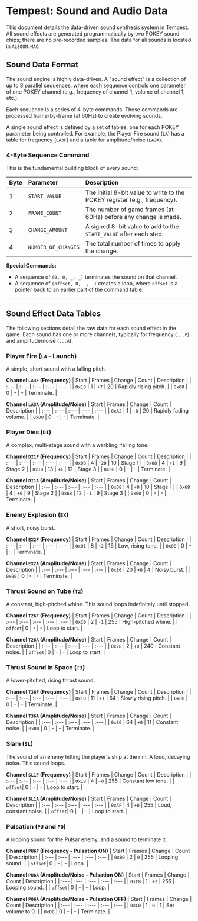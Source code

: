 # Tempest: Sound and Audio Data

This document details the data-driven sound synthesis system in Tempest. All sound effects are generated programmatically by two POKEY sound chips; there are no pre-recorded samples. The data for all sounds is located in `ALSOUN.MAC`.

## Sound Data Format

The sound engine is highly data-driven. A "sound effect" is a collection of up to 8 parallel sequences, where each sequence controls one parameter of one POKEY channel (e.g., frequency of channel 1, volume of channel 1, etc.).

Each sequence is a series of 4-byte commands. These commands are processed frame-by-frame (at 60Hz) to create evolving sounds.

A single sound effect is defined by a set of tables, one for each POKEY parameter being controlled. For example, the Player Fire sound (`LA`) has a table for frequency (`LA3F`) and a table for amplitude/noise (`LA3A`).

### 4-Byte Sequence Command

This is the fundamental building block of every sound:

| Byte | Parameter | Description |
| :--- | :--- | :--- |
| 1 | `START_VALUE` | The initial 8-bit value to write to the POKEY register (e.g., frequency). |
| 2 | `FRAME_COUNT` | The number of game frames (at 60Hz) before any change is made. |
| 3 | `CHANGE_AMOUNT` | A signed 8-bit value to add to the `START_VALUE` after each step. |
| 4 | `NUMBER_OF_CHANGES`| The total number of times to apply the change. |

**Special Commands:**
- A sequence of `(0, 0, _, _)` terminates the sound on that channel.
- A sequence of `(offset, 0, _, _)` creates a loop, where `offset` is a pointer back to an earlier part of the command table.

---

## Sound Effect Data Tables

The following sections detail the raw data for each sound effect in the game. Each sound has one or more channels, typically for frequency (`...F`) and amplitude/noise (`...A`).

### Player Fire (`LA` - Launch)

A simple, short sound with a falling pitch.

**Channel `LA3F` (Frequency)**
| Start | Frames | Change | Count | Description |
| :--- | :--- | :--- | :--- | :--- |
| `0x10` | 1 | `+7` | 20 | Rapidly rising pitch. |
| `0x00` | 0 | - | - | Terminate. |

**Channel `LA3A` (Amplitude/Noise)**
| Start | Frames | Change | Count | Description |
| :--- | :--- | :--- | :--- | :--- |
| `0xA2` | 1 | `-8` | 20 | Rapidly fading volume. |
| `0x00` | 0 | - | - | Terminate. |

### Player Dies (`DI`)

A complex, multi-stage sound with a warbling, falling tone.

**Channel `DI1F` (Frequency)**
| Start | Frames | Change | Count | Description |
| :--- | :--- | :--- | :--- | :--- |
| `0x08` | 4 | `+20` | 10 | Stage 1 |
| `0x08` | 4 | `+1` | 9 | Stage 2 |
| `0x10` | 13 | `+4` | 12 | Stage 3 |
| `0x00` | 0 | - | - | Terminate. |

**Channel `DI1A` (Amplitude/Noise)**
| Start | Frames | Change | Count | Description |
| :--- | :--- | :--- | :--- | :--- |
| `0x08` | 4 | `+0` | 10 | Stage 1 |
| `0x68` | 4 | `+0` | 9 | Stage 2 |
| `0x68` | 12 | `-1` | 9 | Stage 3 |
| `0x00` | 0 | - | - | Terminate. |

### Enemy Explosion (`EX`)

A short, noisy burst.

**Channel `EX2F` (Frequency)**
| Start | Frames | Change | Count | Description |
| :--- | :--- | :--- | :--- | :--- |
| `0x01` | 8 | `+2` | 16 | Low, rising tone. |
| `0x00` | 0 | - | - | Terminate. |

**Channel `EX2A` (Amplitude/Noise)**
| Start | Frames | Change | Count | Description |
| :--- | :--- | :--- | :--- | :--- |
| `0x86` | 20 | `+0` | 4 | Noisy burst. |
| `0x00` | 0 | - | - | Terminate. |

### Thrust Sound on Tube (`T2`)

A constant, high-pitched whine. This sound loops indefinitely until stopped.

**Channel `T26F` (Frequency)**
| Start | Frames | Change | Count | Description |
| :--- | :--- | :--- | :--- | :--- |
| `0xC0` | 2 | `-1` | 255 | High-pitched whine. |
| `offset`| 0 | - | - | Loop to start. |

**Channel `T26A` (Amplitude/Noise)**
| Start | Frames | Change | Count | Description |
| :--- | :--- | :--- | :--- | :--- |
| `0x28` | 2 | `+0` | 240 | Constant noise. |
| `offset`| 0 | - | - | Loop to start. |

### Thrust Sound in Space (`T3`)

A lower-pitched, rising thrust sound.

**Channel `T36F` (Frequency)**
| Start | Frames | Change | Count | Description |
| :--- | :--- | :--- | :--- | :--- |
| `0x10` | 11 | `+1` | 64 | Slowly rising pitch. |
| `0x00` | 0 | - | - | Terminate. |

**Channel `T36A` (Amplitude/Noise)**
| Start | Frames | Change | Count | Description |
| :--- | :--- | :--- | :--- | :--- |
| `0x86` | 64 | `+0` | 11 | Constant noise. |
| `0x00` | 0 | - | - | Terminate. |

### Slam (`SL`)

The sound of an enemy hitting the player's ship at the rim. A loud, decaying noise. This sound loops.

**Channel `SL1F` (Frequency)**
| Start | Frames | Change | Count | Description |
| :--- | :--- | :--- | :--- | :--- |
| `0x18` | 4 | `+0` | 255 | Constant low tone. |
| `offset`| 0 | - | - | Loop to start. |

**Channel `SL1A` (Amplitude/Noise)**
| Start | Frames | Change | Count | Description |
| :--- | :--- | :--- | :--- | :--- |
| `0xAF` | 4 | `+0` | 255 | Loud, constant noise. |
| `offset`| 0 | - | - | Loop to start. |

### Pulsation (`PU` and `PO`)
A looping sound for the Pulsar enemy, and a sound to terminate it.

**Channel `PU6F` (Frequency - Pulsation ON)**
| Start | Frames | Change | Count | Description |
| :--- | :--- | :--- | :--- | :--- |
| `0xB0` | 2 | `0` | 255 | Looping sound. |
| `offset`| 0 | - | - | Loop. |

**Channel `PU6A` (Amplitude/Noise - Pulsation ON)**
| Start | Frames | Change | Count | Description |
| :--- | :--- | :--- | :--- | :--- |
| `0xC8` | 1 | `+2` | 255 | Looping sound. |
| `offset`| 0 | - | - | Loop. |

**Channel `PO6A` (Amplitude/Noise - Pulsation OFF)**
| Start | Frames | Change | Count | Description |
| :--- | :--- | :--- | :--- | :--- |
| `0xC0` | 1 | `0` | 1 | Set volume to 0. |
| `0x00` | 0 | - | - | Terminate. | 